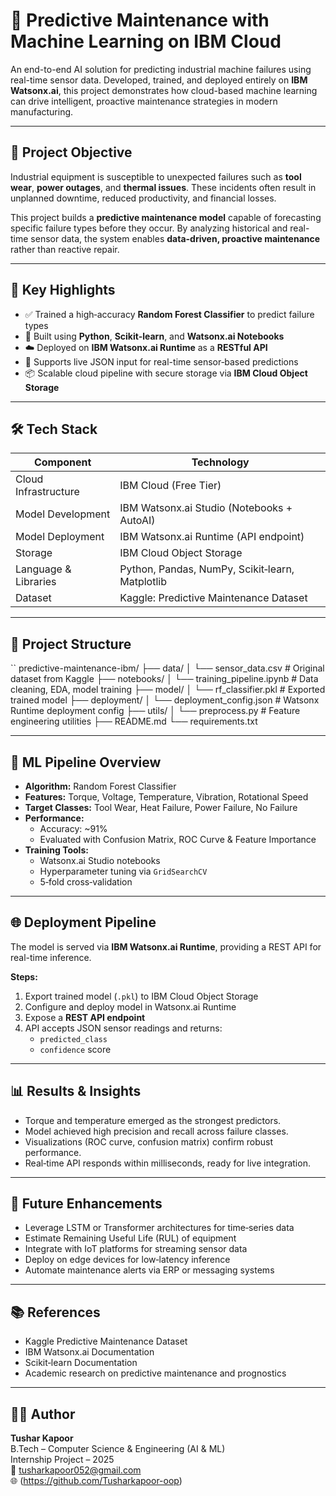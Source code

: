 # 🔧 Predictive Maintenance with Machine Learning on IBM Cloud

An end-to-end AI solution for predicting industrial machine failures using real-time sensor data. Developed, trained, and deployed entirely on **IBM Watsonx.ai**, this project demonstrates how cloud-based machine learning can drive intelligent, proactive maintenance strategies in modern manufacturing.

---

## 📌 Project Objective

Industrial equipment is susceptible to unexpected failures such as **tool wear**, **power outages**, and **thermal issues**. These incidents often result in unplanned downtime, reduced productivity, and financial losses.

This project builds a **predictive maintenance model** capable of forecasting specific failure types before they occur. By analyzing historical and real-time sensor data, the system enables **data-driven, proactive maintenance** rather than reactive repair.

---

## 🚀 Key Highlights

- ✅ Trained a high‑accuracy **Random Forest Classifier** to predict failure types  
- 🧠 Built using **Python**, **Scikit‑learn**, and **Watsonx.ai Notebooks**  
- ☁️ Deployed on **IBM Watsonx.ai Runtime** as a **RESTful API**  
- 🧾 Supports live JSON input for real-time sensor‑based predictions  
- 📦 Scalable cloud pipeline with secure storage via **IBM Cloud Object Storage**

---

## 🛠️ Tech Stack

| Component             | Technology                                     |
|-----------------------|-------------------------------------------------|
| Cloud Infrastructure  | IBM Cloud (Free Tier)                          |
| Model Development     | IBM Watsonx.ai Studio (Notebooks + AutoAI)     |
| Model Deployment      | IBM Watsonx.ai Runtime (API endpoint)          |
| Storage               | IBM Cloud Object Storage                       |
| Language & Libraries  | Python, Pandas, NumPy, Scikit‑learn, Matplotlib |
| Dataset               | Kaggle: Predictive Maintenance Dataset          |

---

## 📁 Project Structure
``
predictive-maintenance-ibm/
├── data/
│   └── sensor_data.csv             # Original dataset from Kaggle
├── notebooks/
│   └── training_pipeline.ipynb     # Data cleaning, EDA, model training
├── model/
│   └── rf_classifier.pkl           # Exported trained model
├── deployment/
│   └── deployment_config.json      # Watsonx Runtime deployment config
├── utils/
│   └── preprocess.py               # Feature engineering utilities
├── README.md
└── requirements.txt




---

## 🧠 ML Pipeline Overview

- **Algorithm:** Random Forest Classifier  
- **Features:** Torque, Voltage, Temperature, Vibration, Rotational Speed  
- **Target Classes:** Tool Wear, Heat Failure, Power Failure, No Failure  
- **Performance:**  
  - Accuracy: ~91%  
  - Evaluated with Confusion Matrix, ROC Curve & Feature Importance  
- **Training Tools:**  
  - Watsonx.ai Studio notebooks  
  - Hyperparameter tuning via `GridSearchCV`  
  - 5‑fold cross‑validation

---

## 🌐 Deployment Pipeline

The model is served via **IBM Watsonx.ai Runtime**, providing a REST API for real-time inference.

**Steps:**
1. Export trained model (`.pkl`) to IBM Cloud Object Storage  
2. Configure and deploy model in Watsonx.ai Runtime  
3. Expose a **REST API endpoint**  
4. API accepts JSON sensor readings and returns:  
   - `predicted_class`  
   - `confidence` score

---

## 📊 Results & Insights

- Torque and temperature emerged as the strongest predictors.  
- Model achieved high precision and recall across failure classes.  
- Visualizations (ROC curve, confusion matrix) confirm robust performance.  
- Real‑time API responds within milliseconds, ready for live integration.

---

## 🔮 Future Enhancements

- Leverage LSTM or Transformer architectures for time‑series data  
- Estimate Remaining Useful Life (RUL) of equipment  
- Integrate with IoT platforms for streaming sensor data  
- Deploy on edge devices for low‑latency inference  
- Automate maintenance alerts via ERP or messaging systems

---

## 📚 References

- Kaggle Predictive Maintenance Dataset  
- IBM Watsonx.ai Documentation  
- Scikit‑learn Documentation  
- Academic research on predictive maintenance and prognostics

---

## 👨‍💻 Author

**Tushar Kapoor**  
B.Tech – Computer Science & Engineering (AI & ML)  
 Internship Project – 2025  
📧 tusharkapoor052@gmail.com  
🌐 (https://github.com/Tusharkapoor-oop)
